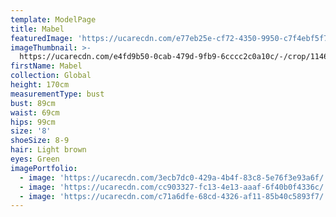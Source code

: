 ```yaml
---
template: ModelPage
title: Mabel
featuredImage: 'https://ucarecdn.com/e77eb25e-cf72-4350-9950-c7f4ebf5f762/'
imageThumbnail: >-
  https://ucarecdn.com/e4fd9b50-0cab-479d-9fb9-6cccc2c0a10c/-/crop/1146x1689/315,0/-/preview/
firstName: Mabel
collection: Global
height: 170cm
measurementType: bust
bust: 89cm
waist: 69cm
hips: 99cm
size: '8'
shoeSize: 8-9
hair: Light brown
eyes: Green
imagePortfolio:
  - image: 'https://ucarecdn.com/3ecb7dc0-429a-4b4f-83c8-5e76f3e93a6f/'
  - image: 'https://ucarecdn.com/cc903327-fc13-4e13-aaaf-6f40b0f4336c/'
  - image: 'https://ucarecdn.com/c71a6dfe-68cd-4326-af11-85b40c5893f7/'
---
```


